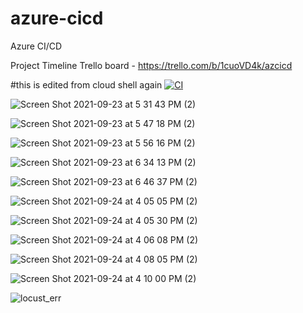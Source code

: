 # azure-cicd

Azure CI/CD

Project Timeline Trello board - https://trello.com/b/1cuoVD4k/azcicd

#this is edited from cloud shell again
[![CI](https://github.com/robertnick04/azure-cicd/actions/workflows/main.yml/badge.svg)](https://github.com/robertnick04/azure-cicd/actions/workflows/main.yml)



![Screen Shot 2021-09-23 at 5 31 43 PM (2)](https://user-images.githubusercontent.com/60614362/136077416-06f5238a-8c91-479f-8d37-f7ee076d72f3.png)


![Screen Shot 2021-09-23 at 5 47 18 PM (2)](https://user-images.githubusercontent.com/60614362/136077432-ab04c1e0-1916-4f09-aae2-150582d62ac8.png)


![Screen Shot 2021-09-23 at 5 56 16 PM (2)](https://user-images.githubusercontent.com/60614362/136077452-6d2da0a4-b9e0-482b-80bd-6ee6a74b8b53.png)


![Screen Shot 2021-09-23 at 6 34 13 PM (2)](https://user-images.githubusercontent.com/60614362/136077481-bd85f256-aa1a-48cb-8ce4-b16b42ac4129.png)


![Screen Shot 2021-09-23 at 6 46 37 PM (2)](https://user-images.githubusercontent.com/60614362/136077496-266d311e-919c-4086-a065-29f52d042e51.png)


![Screen Shot 2021-09-24 at 4 05 05 PM (2)](https://user-images.githubusercontent.com/60614362/136077511-dd84f4b4-bb37-4ec9-9cf6-df76fa2aa583.png)


![Screen Shot 2021-09-24 at 4 05 30 PM (2)](https://user-images.githubusercontent.com/60614362/136077528-a1a67e87-03f3-4915-b39b-dbbdbadc060e.png)


![Screen Shot 2021-09-24 at 4 06 08 PM (2)](https://user-images.githubusercontent.com/60614362/136077556-c6a27c04-f8e2-405c-861b-07a3366560b3.png)


![Screen Shot 2021-09-24 at 4 08 05 PM (2)](https://user-images.githubusercontent.com/60614362/136077565-7da5dad5-5aae-45c1-90cd-c17284e580cb.png)


![Screen Shot 2021-09-24 at 4 10 00 PM (2)](https://user-images.githubusercontent.com/60614362/136077574-1d74c0f6-9f1a-4bc1-994a-ab84038984c2.png)


![locust_err](https://user-images.githubusercontent.com/60614362/136077820-fac330ec-d18a-4ef8-ace9-52d339ae7b0f.png)
